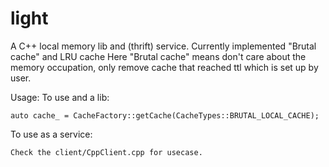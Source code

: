 # light
A C++ local memory lib and (thrift) service.
Currently implemented "Brutal cache" and LRU cache
Here "Brutal cache" means don't care about the memory occupation, only remove cache that reached ttl which is set up by user.

Usage:
To use and a lib:
```
auto cache_ = CacheFactory::getCache(CacheTypes::BRUTAL_LOCAL_CACHE);
```
To use as a service:
```
Check the client/CppClient.cpp for usecase.
```
